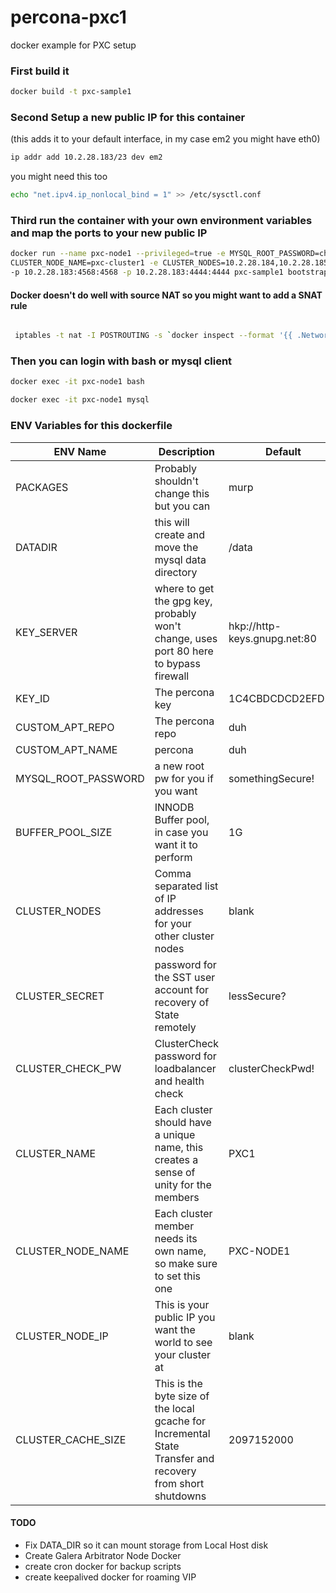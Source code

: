# percona-pxc1
docker example for PXC setup

### First build it
```bash
docker build -t pxc-sample1
```
### Second Setup a new public IP for this container 
(this adds it to your default interface, in my case em2 you might have eth0)
```bash
ip addr add 10.2.28.183/23 dev em2
```
you might need this too
```bash
echo "net.ipv4.ip_nonlocal_bind = 1" >> /etc/sysctl.conf
```


### Third run the container with your own environment variables and map the ports to your new public IP
```bash
docker run --name pxc-node1 --privileged=true -e MYSQL_ROOT_PASSWORD=changeMe? -e CLUSTER_IP_ADDRESS=10.2.28.183 -e \
CLUSTER_NODE_NAME=pxc-cluster1 -e CLUSTER_NODES=10.2.28.184,10.2.28.185 -d -p 10.2.28.183:3306:3306 -p 10.2.28.183:4567:4567 \
-p 10.2.28.183:4568:4568 -p 10.2.28.183:4444:4444 pxc-sample1 bootstrap
```
#### Docker doesn't do well with source NAT so you might want to add a SNAT rule

```bash

 iptables -t nat -I POSTROUTING -s `docker inspect --format '{{ .NetworkSettings.IPAddress }}' "pxc-node1"` -j SNAT --to-source 10.2.28.183
```
### Then you can login with bash or mysql client
```bash
docker exec -it pxc-node1 bash
```
```bash
docker exec -it pxc-node1 mysql
```



### ENV Variables for this dockerfile
|ENV Name | Description | Default |
|---------|-------------|---------|
|PACKAGES | Probably shouldn't change this but you can | murp |
|DATADIR  | this will create and move the mysql data directory | /data |
|KEY_SERVER | where to get the gpg key, probably won't change, uses port 80 here to bypass firewall | hkp://http-keys.gnupg.net:80 |
|KEY_ID | The percona key | 1C4CBDCDCD2EFD2A |
|CUSTOM_APT_REPO | The percona repo | duh|
|CUSTOM_APT_NAME | percona | duh |
|MYSQL_ROOT_PASSWORD | a new root pw for you if you want | somethingSecure! |
|BUFFER_POOL_SIZE | INNODB Buffer pool, in case you want it to perform | 1G |
|CLUSTER_NODES | Comma separated list of IP addresses for your other cluster nodes | blank |
|CLUSTER_SECRET | password for the SST user account for recovery of State remotely | lessSecure? |
|CLUSTER_CHECK_PW | ClusterCheck password for loadbalancer and health check | clusterCheckPwd! |
|CLUSTER_NAME | Each cluster should have a unique name, this creates a sense of unity for the members | PXC1 |
|CLUSTER_NODE_NAME | Each cluster member needs its own name, so make sure to set this one | PXC-NODE1 |
|CLUSTER_NODE_IP | This is your public IP you want the world to see your cluster at | blank |
|CLUSTER_CACHE_SIZE | This is the byte size of the local gcache for Incremental State Transfer and recovery from short shutdowns | 2097152000 |

#### TODO
* Fix DATA_DIR so it can mount storage from Local Host disk
* Create Galera Arbitrator Node Docker
* create cron docker for backup scripts
* create keepalived docker for roaming VIP
